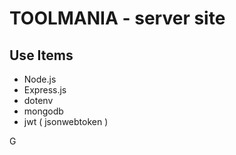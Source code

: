 # TOOLMANIA - server site

## Use Items 
* Node.js
* Express.js
* dotenv
* mongodb
* jwt ( jsonwebtoken )

G
